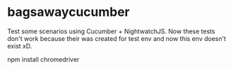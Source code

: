# bagsawaycucumber

Test some scenarios using Cucumber + NightwatchJS.
Now these tests don't work because their was created for test env and now this env doesn't exist xD.


<!-- Before start testing we need to update our chromedriver version -->
npm install chromedriver